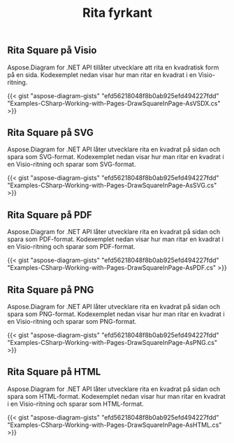 ﻿---
title: Rita fyrkant
type: docs
weight: 50
url: /sv/net/drawing/draw-square
description: Det här avsnittet förklarar hur man ritar kvadrat på en visio-sida med Aspose.Diagram. Stöd att använda C# för att rita kvadrat och spara som pdf, svg, html, bild, xps och andra format.
---
## **Rita Square på Visio**
Aspose.Diagram for .NET API tillåter utvecklare att rita en kvadratisk form på en sida. Kodexemplet nedan visar hur man ritar en kvadrat i en Visio-ritning.

{{< gist "aspose-diagram-gists" "efd56218048f8b0ab925efd494227fdd" "Examples-CSharp-Working-with-Pages-DrawSquareInPage-AsVSDX.cs" >}}

## **Rita Square på SVG**
Aspose.Diagram for .NET API låter utvecklare rita en kvadrat på sidan och spara som SVG-format. Kodexemplet nedan visar hur man ritar en kvadrat i en Visio-ritning och sparar som SVG-format.

{{< gist "aspose-diagram-gists" "efd56218048f8b0ab925efd494227fdd" "Examples-CSharp-Working-with-Pages-DrawSquareInPage-AsSVG.cs" >}}

## **Rita Square på PDF**
Aspose.Diagram for .NET API låter utvecklare rita en kvadrat på sidan och spara som PDF-format. Kodexemplet nedan visar hur man ritar en kvadrat i en Visio-ritning och sparar som PDF-format.

{{< gist "aspose-diagram-gists" "efd56218048f8b0ab925efd494227fdd" "Examples-CSharp-Working-with-Pages-DrawSquareInPage-AsPDF.cs" >}}

## **Rita Square på PNG**
Aspose.Diagram for .NET API låter utvecklare rita en kvadrat på sidan och spara som PNG-format. Kodexemplet nedan visar hur man ritar en kvadrat i en Visio-ritning och sparar som PNG-format.

{{< gist "aspose-diagram-gists" "efd56218048f8b0ab925efd494227fdd" "Examples-CSharp-Working-with-Pages-DrawSquareInPage-AsPNG.cs" >}}

## **Rita Square på HTML**
Aspose.Diagram for .NET API låter utvecklare rita en kvadrat på sidan och spara som HTML-format. Kodexemplet nedan visar hur man ritar en kvadrat i en Visio-ritning och sparar som HTML-format.

{{< gist "aspose-diagram-gists" "efd56218048f8b0ab925efd494227fdd" "Examples-CSharp-Working-with-Pages-DrawSquareInPage-AsHTML.cs" >}}
